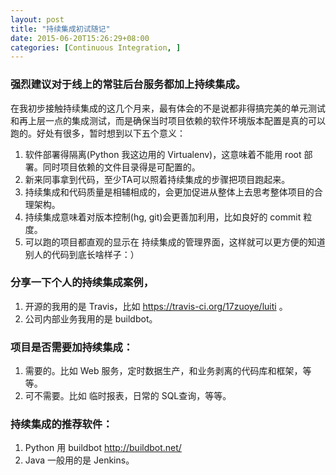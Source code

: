 ```yaml
---
layout: post
title: "持续集成初试随记"
date: 2015-06-20T15:26:29+08:00
categories: [Continuous Integration, ]
---
```


### 强烈建议对于线上的常驻后台服务都加上持续集成。

在我初步接触持续集成的这几个月来，最有体会的不是说都非得搞完美的单元测试和再上层一点的集成测试，而是确保当时项目依赖的软件环境版本配置是真的可以跑的。好处有很多，暂时想到以下五个意义：

1. 软件部署得隔离(Python 我这边用的 Virtualenv)，这意味着不能用 root 部署。同时项目依赖的文件目录得是可配置的。
2. 新来同事拿到代码，至少TA可以照着持续集成的步骤把项目跑起来。
3. 持续集成和代码质量是相辅相成的，会更加促进从整体上去思考整体项目的合理架构。
4. 持续集成意味着对版本控制(hg, git)会更善加利用，比如良好的 commit 粒度。
5. 可以跑的项目都直观的显示在 持续集成的管理界面，这样就可以更方便的知道别人的代码到底长啥样子：）

### 分享一下个人的持续集成案例，

1. 开源的我用的是 Travis，比如 https://travis-ci.org/17zuoye/luiti 。
2. 公司内部业务我用的是 buildbot。

### 项目是否需要加持续集成：

1. 需要的。比如 Web 服务，定时数据生产，和业务剥离的代码库和框架，等等。
2. 可不需要。比如 临时报表，日常的 SQL查询，等等。

### 持续集成的推荐软件：

1. Python 用 buildbot http://buildbot.net/
2. Java 一般用的是 Jenkins。

